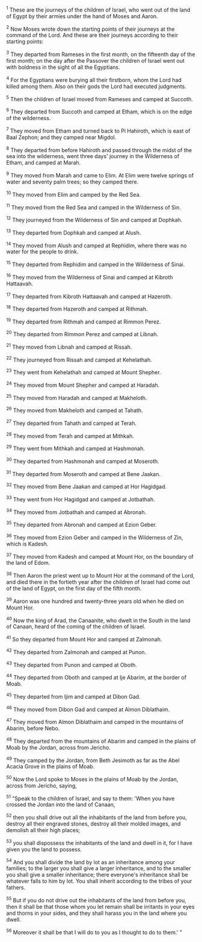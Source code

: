 <sup>1</sup> 
These are the journeys of the children of Israel, who went out of the land of Egypt by their armies under the hand of Moses and Aaron. 

<sup>2</sup> 
Now Moses wrote down the starting points of their journeys at the command of the Lord. And these are their journeys according to their starting points: 

<sup>3</sup> 
They departed from Rameses in the first month, on the fifteenth day of the first month; on the day after the Passover the children of Israel went out with boldness in the sight of all the Egyptians. 

<sup>4</sup> 
For the Egyptians were burying all their firstborn, whom the Lord had killed among them. Also on their gods the Lord had executed judgments. 

<sup>5</sup> 
Then the children of Israel moved from Rameses and camped at Succoth. 

<sup>6</sup> 
They departed from Succoth and camped at Etham, which is on the edge of the wilderness. 

<sup>7</sup> 
They moved from Etham and turned back to Pi Hahiroth, which is east of Baal Zephon; and they camped near Migdol. 

<sup>8</sup> 
They departed from before Hahiroth and passed through the midst of the sea into the wilderness, went three days' journey in the Wilderness of Etham, and camped at Marah. 

<sup>9</sup> 
They moved from Marah and came to Elim. At Elim were twelve springs of water and seventy palm trees; so they camped there. 

<sup>10</sup> 
They moved from Elim and camped by the Red Sea. 

<sup>11</sup> 
They moved from the Red Sea and camped in the Wilderness of Sin. 

<sup>12</sup> 
They journeyed from the Wilderness of Sin and camped at Dophkah. 

<sup>13</sup> 
They departed from Dophkah and camped at Alush. 

<sup>14</sup> 
They moved from Alush and camped at Rephidim, where there was no water for the people to drink. 

<sup>15</sup> 
They departed from Rephidim and camped in the Wilderness of Sinai. 

<sup>16</sup> 
They moved from the Wilderness of Sinai and camped at Kibroth Hattaavah. 

<sup>17</sup> 
They departed from Kibroth Hattaavah and camped at Hazeroth. 

<sup>18</sup> 
They departed from Hazeroth and camped at Rithmah. 

<sup>19</sup> 
They departed from Rithmah and camped at Rimmon Perez. 

<sup>20</sup> 
They departed from Rimmon Perez and camped at Libnah. 

<sup>21</sup> 
They moved from Libnah and camped at Rissah. 

<sup>22</sup> 
They journeyed from Rissah and camped at Kehelathah. 

<sup>23</sup> 
They went from Kehelathah and camped at Mount Shepher. 

<sup>24</sup> 
They moved from Mount Shepher and camped at Haradah. 

<sup>25</sup> 
They moved from Haradah and camped at Makheloth. 

<sup>26</sup> 
They moved from Makheloth and camped at Tahath. 

<sup>27</sup> 
They departed from Tahath and camped at Terah. 

<sup>28</sup> 
They moved from Terah and camped at Mithkah. 

<sup>29</sup> 
They went from Mithkah and camped at Hashmonah. 

<sup>30</sup> 
They departed from Hashmonah and camped at Moseroth. 

<sup>31</sup> 
They departed from Moseroth and camped at Bene Jaakan. 

<sup>32</sup> 
They moved from Bene Jaakan and camped at Hor Hagidgad. 

<sup>33</sup> 
They went from Hor Hagidgad and camped at Jotbathah. 

<sup>34</sup> 
They moved from Jotbathah and camped at Abronah. 

<sup>35</sup> 
They departed from Abronah and camped at Ezion Geber. 

<sup>36</sup> 
They moved from Ezion Geber and camped in the Wilderness of Zin, which is Kadesh. 

<sup>37</sup> 
They moved from Kadesh and camped at Mount Hor, on the boundary of the land of Edom. 

<sup>38</sup> 
Then Aaron the priest went up to Mount Hor at the command of the Lord, and died there in the fortieth year after the children of Israel had come out of the land of Egypt, on the first day of the fifth month. 

<sup>39</sup> 
Aaron was one hundred and twenty-three years old when he died on Mount Hor. 

<sup>40</sup> 
Now the king of Arad, the Canaanite, who dwelt in the South in the land of Canaan, heard of the coming of the children of Israel. 

<sup>41</sup> 
So they departed from Mount Hor and camped at Zalmonah. 

<sup>42</sup> 
They departed from Zalmonah and camped at Punon. 

<sup>43</sup> 
They departed from Punon and camped at Oboth. 

<sup>44</sup> 
They departed from Oboth and camped at Ije Abarim, at the border of Moab. 

<sup>45</sup> 
They departed from Ijim and camped at Dibon Gad. 

<sup>46</sup> 
They moved from Dibon Gad and camped at Almon Diblathaim. 

<sup>47</sup> 
They moved from Almon Diblathaim and camped in the mountains of Abarim, before Nebo. 

<sup>48</sup> 
They departed from the mountains of Abarim and camped in the plains of Moab by the Jordan, across from Jericho. 

<sup>49</sup> 
They camped by the Jordan, from Beth Jesimoth as far as the Abel Acacia Grove in the plains of Moab.

<sup>50</sup> 
Now the Lord spoke to Moses in the plains of Moab by the Jordan, across from Jericho, saying, 

<sup>51</sup> 
"Speak to the children of Israel, and say to them: 'When you have crossed the Jordan into the land of Canaan, 

<sup>52</sup> 
then you shall drive out all the inhabitants of the land from before you, destroy all their engraved stones, destroy all their molded images, and demolish all their high places; 

<sup>53</sup> 
you shall dispossess the inhabitants of the land and dwell in it, for I have given you the land to possess. 

<sup>54</sup> 
And you shall divide the land by lot as an inheritance among your families; to the larger you shall give a larger inheritance, and to the smaller you shall give a smaller inheritance; there everyone's inheritance shall be whatever falls to him by lot. You shall inherit according to the tribes of your fathers. 

<sup>55</sup> 
But if you do not drive out the inhabitants of the land from before you, then it shall be that those whom you let remain shall be irritants in your eyes and thorns in your sides, and they shall harass you in the land where you dwell. 

<sup>56</sup> 
Moreover it shall be that I will do to you as I thought to do to them.' "